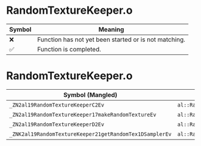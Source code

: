 # RandomTextureKeeper.o
| Symbol | Meaning 
| ------------- | ------------- 
| :x: | Function has not yet been started or is not matching. 
| :white_check_mark: | Function is completed. 


# RandomTextureKeeper.o
| Symbol (Mangled) | Symbol (Demangled) | Decompiled? |
| ------------- |  ------------- | ------------- |
| `_ZN2al19RandomTextureKeeperC2Ev` | `al::RandomTextureKeeper::RandomTextureKeeper(void)` | :white_check_mark: |
| `_ZN2al19RandomTextureKeeper17makeRandomTextureEv` | `al::RandomTextureKeeper::makeRandomTexture(void)` | :white_check_mark: |
| `_ZN2al19RandomTextureKeeperD2Ev` | `al::RandomTextureKeeper::~RandomTextureKeeper()` | :white_check_mark: |
| `_ZNK2al19RandomTextureKeeper21getRandomTex1DSamplerEv` | `al::RandomTextureKeeper::getRandomTex1DSampler(void)const` | :white_check_mark: |
